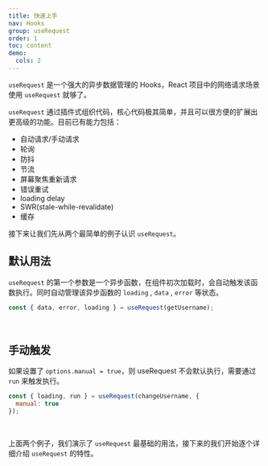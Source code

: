 ```yaml
---
title: 快速上手
nav: Hooks
group: useRequest
order: 1
toc: content
demo:
  cols: 2
---
```


`useRequest` 是一个强大的异步数据管理的 Hooks，React 项目中的网络请求场景使用 `useRequest` 就够了。

`useRequest` 通过插件式组织代码，核心代码极其简单，并且可以很方便的扩展出更高级的功能。目前已有能力包括：

- 自动请求/手动请求
- 轮询
- 防抖
- 节流
- 屏幕聚焦重新请求
- 错误重试
- loading delay
- SWR(stale-while-revalidate)
- 缓存

接下来让我们先从两个最简单的例子认识 `useRequest`。

## 默认用法

`useRequest` 的第一个参数是一个异步函数，在组件初次加载时，会自动触发该函数执行。同时自动管理该异步函数的 `loading` , `data` , `error` 等状态。

```js
const { data, error, loading } = useRequest(getUsername);
```

<br />

<code src="./demo/default.tsx"></code>

## 手动触发

如果设置了 `options.manual = true`，则 useRequest 不会默认执行，需要通过 `run` 来触发执行。

```js
const { loading, run } = useRequest(changeUsername, {
  manual: true
});
```

<br />

<code src="./demo/manual.tsx"></code>

上面两个例子，我们演示了 `useRequest` 最基础的用法，接下来的我们开始逐个详细介绍 `useRequest` 的特性。
